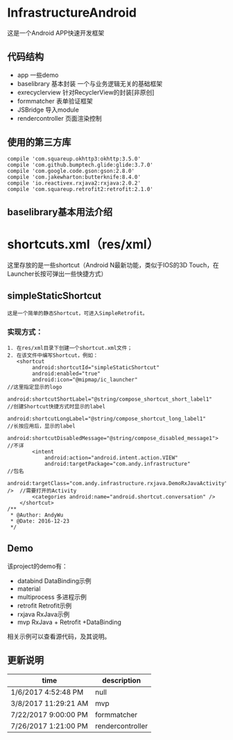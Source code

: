 # InfrastructureAndroid
这是一个Android APP快速开发框架

## 代码结构
 - app  一些demo
 - baselibrary 基本封装
    一个与业务逻辑无关的基础框架
 - exrecyclerview 针对RecyclerView的封装[非原创]
 - formmatcher 表单验证框架
 - JSBridge 导入module
 - rendercontroller 页面渲染控制

## 使用的第三方库
    compile 'com.squareup.okhttp3:okhttp:3.5.0'
    compile 'com.github.bumptech.glide:glide:3.7.0'
    compile 'com.google.code.gson:gson:2.8.0'
    compile 'com.jakewharton:butterknife:8.4.0'
    compile 'io.reactivex.rxjava2:rxjava:2.0.2'
    compile 'com.squareup.retrofit2:retrofit:2.1.0'

## baselibrary基本用法介绍


# shortcuts.xml（res/xml）
这里存放的是一些shortcut（Android N最新功能，类似于IOS的3D Touch，在Launcher长按可弹出一些快捷方式）

## simpleStaticShortcut
    这是一个简单的静态Shortcut，可进入SimpleRetrofit。
### 实现方式：
    1. 在res/xml目录下创建一个shortcut.xml文件；
    2. 在该文件中编写Shortcut，例如：
       <shortcut
            android:shortcutId="simpleStaticShortcut"
            android:enabled="true"
            android:icon="@mipmap/ic_launcher"                                              //这里指定显示的logo
            android:shortcutShortLabel="@string/compose_shortcut_short_label1"              //创建Shortcut快捷方式时显示的label
            android:shortcutLongLabel="@string/compose_shortcut_long_label1"                //长按应用后，显示的label
            android:shortcutDisabledMessage="@string/compose_disabled_message1">            //不详
            <intent
                android:action="android.intent.action.VIEW"
                android:targetPackage="com.andy.infrastructure"                             //包名
                android:targetClass="com.andy.infrastructure.rxjava.DemoRxJavaActivity" />  //需要打开的Activity
            <categories android:name="android.shortcut.conversation" />
        </shortcut>
    /**
     * @Author: AndyWu
     * @Date: 2016-12-23
     */

## Demo
该project的demo有：

- databind              DataBinding示例
- material              
- multiprocess          多进程示例
- retrofit              Retrofit示例
- rxjava                RxJava示例
- mvp                   RxJava + Retrofit +DataBinding

相关示例可以查看源代码，及其说明。

## 更新说明 ##
| time | description |
| ------- | ------- |
| 1/6/2017 4:52:48 PM | null |
| 3/8/2017 11:29:21 AM  | mvp |
| 7/22/2017 9:00:00 PM | formmatcher |
| 7/26/2017 1:21:00 PM | rendercontroller |
